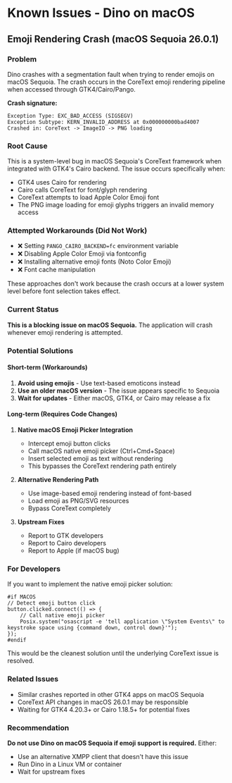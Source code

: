 # Known Issues - Dino on macOS

## Emoji Rendering Crash (macOS Sequoia 26.0.1)

### Problem
Dino crashes with a segmentation fault when trying to render emojis on macOS Sequoia. The crash occurs in the CoreText emoji rendering pipeline when accessed through GTK4/Cairo/Pango.

**Crash signature:**
```
Exception Type: EXC_BAD_ACCESS (SIGSEGV)
Exception Subtype: KERN_INVALID_ADDRESS at 0x000000000bad4007
Crashed in: CoreText -> ImageIO -> PNG loading
```

### Root Cause
This is a system-level bug in macOS Sequoia's CoreText framework when integrated with GTK4's Cairo backend. The issue occurs specifically when:
- GTK4 uses Cairo for rendering
- Cairo calls CoreText for font/glyph rendering  
- CoreText attempts to load Apple Color Emoji font
- The PNG image loading for emoji glyphs triggers an invalid memory access

### Attempted Workarounds (Did Not Work)
- ❌ Setting `PANGO_CAIRO_BACKEND=fc` environment variable
- ❌ Disabling Apple Color Emoji via fontconfig
- ❌ Installing alternative emoji fonts (Noto Color Emoji)
- ❌ Font cache manipulation

These approaches don't work because the crash occurs at a lower system level before font selection takes effect.

### Current Status
**This is a blocking issue on macOS Sequoia.** The application will crash whenever emoji rendering is attempted.

### Potential Solutions

#### Short-term (Workarounds)
1. **Avoid using emojis** - Use text-based emoticons instead
2. **Use an older macOS version** - The issue appears specific to Sequoia
3. **Wait for updates** - Either macOS, GTK4, or Cairo may release a fix

#### Long-term (Requires Code Changes)
1. **Native macOS Emoji Picker Integration**
   - Intercept emoji button clicks
   - Call macOS native emoji picker (Ctrl+Cmd+Space)
   - Insert selected emoji as text without rendering
   - This bypasses the CoreText rendering path entirely

2. **Alternative Rendering Path**
   - Use image-based emoji rendering instead of font-based
   - Load emoji as PNG/SVG resources
   - Bypass CoreText completely

3. **Upstream Fixes**
   - Report to GTK developers
   - Report to Cairo developers
   - Report to Apple (if macOS bug)

### For Developers
If you want to implement the native emoji picker solution:

```vala
#if MACOS
// Detect emoji button click
button.clicked.connect(() => {
    // Call native emoji picker
    Posix.system("osascript -e 'tell application \"System Events\" to keystroke space using {command down, control down}'");
});
#endif
```

This would be the cleanest solution until the underlying CoreText issue is resolved.

### Related Issues
- Similar crashes reported in other GTK4 apps on macOS Sequoia
- CoreText API changes in macOS 26.0.1 may be responsible
- Waiting for GTK4 4.20.3+ or Cairo 1.18.5+ for potential fixes

### Recommendation
**Do not use Dino on macOS Sequoia if emoji support is required.** Either:
- Use an alternative XMPP client that doesn't have this issue
- Run Dino in a Linux VM or container
- Wait for upstream fixes
